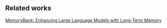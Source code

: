 

## Related works

[MemoryBank: Enhancing Large Language Models with Long-Term Memory](https://arxiv.org/abs/2305.10250)
